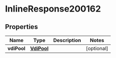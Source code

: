 

# InlineResponse200162

## Properties

Name | Type | Description | Notes
------------ | ------------- | ------------- | -------------
**vdiPool** | [**VdiPool**](VdiPool.md) |  |  [optional]



